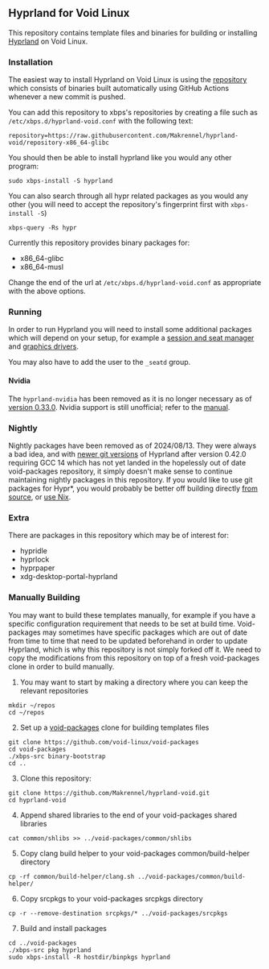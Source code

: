 ## Hyprland for Void Linux

This repository contains template files and binaries for building or installing [Hyprland](https://github.com/hyprwm/Hyprland) on Void Linux.

### Installation

The easiest way to install Hyprland on Void Linux is using the [repository](https://github.com/Makrennel/hyprland-void/tree/repository-x86_64-glibc) which consists of binaries built automatically using GitHub Actions whenever a new commit is pushed.

You can add this repository to xbps's repositories by creating a file such as `/etc/xbps.d/hyprland-void.conf` with the following text:

```
repository=https://raw.githubusercontent.com/Makrennel/hyprland-void/repository-x86_64-glibc
```

You should then be able to install hyprland like you would any other program:

```
sudo xbps-install -S hyprland
```

You can also search through all hypr related packages as you would any other (you will need to accept the repository's fingerprint first with `xbps-install -S`)

```
xbps-query -Rs hypr
```

Currently this repository provides binary packages for:

- x86_64-glibc
- x86_64-musl

Change the end of the url at `/etc/xbps.d/hyprland-void.conf` as appropriate with the above options.

### Running

In order to run Hyprland you will need to install some additional packages which will depend on your setup, for example a [session and seat manager](https://docs.voidlinux.org/config/session-management.html) and [graphics drivers](https://docs.voidlinux.org/config/graphical-session/graphics-drivers/index.html).

You may also have to add the user to the `_seatd` group.

#### Nvidia

The `hyprland-nvidia` has been removed as it is no longer necessary as of [version 0.33.0](https://github.com/hyprwm/Hyprland/releases/tag/v0.33.0). Nvidia support is still unofficial; refer to the [manual](https://wiki.hyprland.org/hyprland-wiki/pages/Nvidia/).

### Nightly

Nightly packages have been removed as of 2024/08/13. They were always a bad idea, and with [newer git versions](https://github.com/hyprwm/Hyprland/commit/83a334f97df4389ca30cb63e50317a66a82562b9) of Hyprland after version 0.42.0 requiring GCC 14 which has not yet landed in the hopelessly out of date void-packages repository, it simply doesn't make sense to continue maintaining nightly packages in this repository. If you would like to use git packages for Hypr\*, you would probably be better off building directly [from source](https://wiki.hyprland.org/Getting-Started/Installation/#manual-manual-build), or [use Nix](https://nixos.org/download/).

### Extra

There are packages in this repository which may be of interest for:

- hypridle
- hyprlock
- hyprpaper
- xdg-desktop-portal-hyprland

### Manually Building

You may want to build these templates manually, for example if you have a specific configuration requirement that needs to be set at build time. Void-packages may sometimes have specific packages which are out of date from time to time that need to be updated beforehand in order to update Hyprland, which is why this repository is not simply forked off it. We need to copy the modifications from this repository on top of a fresh void-packages clone in order to build manually.

1. You may want to start by making a directory where you can keep the relevant repositories

```
mkdir ~/repos
cd ~/repos
```

2. Set up a [void-packages](https://github.com/void-linux/void-packages) clone for building templates files

```
git clone https://github.com/void-linux/void-packages
cd void-packages
./xbps-src binary-bootstrap
cd ..
```

3. Clone this repository:

```
git clone https://github.com/Makrennel/hyprland-void.git
cd hyprland-void
```

4. Append shared libraries to the end of your void-packages shared libraries

```
cat common/shlibs >> ../void-packages/common/shlibs
```

5. Copy clang build helper to your void-packages common/build-helper directory

```
cp -rf common/build-helper/clang.sh ../void-packages/common/build-helper/
```

6. Copy srcpkgs to your void-packages srcpkgs directory

```
cp -r --remove-destination srcpkgs/* ../void-packages/srcpkgs
```

7. Build and install packages

```
cd ../void-packages
./xbps-src pkg hyprland
sudo xbps-install -R hostdir/binpkgs hyprland
```
